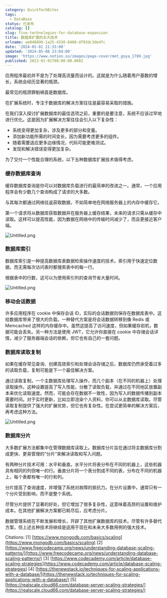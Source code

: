 ```yaml
---
category: QuickTechBites
tags:
  - DataBase
status: 已发布
catalog: []
slug: five-technologies-for-database-expansion
title: 数据库扩展的五大技术
urlname: ae048899-1a25-4338-8408-df93dc3de4fc
date: '2024-01-01 21:33:00'
updated: '2024-05-08 23:04:00'
image: 'https://www.notion.so/images/page-cover/met_goya_1789.jpg'
published: 2023-01-01T08:00:00.000Z
---
```


应用程序最初并不是为了处理高流量而设计的。这就是为什么随着用户基数的增长，系统会经历显著的瓶颈。


最常见的瓶颈罪魁祸首是数据库。


在扩展系统时，专注于数据库的解决方案往往是最容易采取的措施。


在我们深入探讨扩展数据库的最佳选项之前，重要的是要注意，系统不应该过早地进行优化。这是因为扩展解决方案往往会引入以下复杂性：

- 系统变得更加复杂，涉及更多的部分和变量。
- 添加新功能所需的时间变长，因为需要考虑更多的组件。
- 随着需要适应更多边缘情况，代码可能更难测试。
- 发现和解决错误变得更加复杂。

为了交付一个性能合理的系统，以下五种数据库扩展技术值得考虑。


### **缓存数据库查询**


缓存数据库查询是你可以对数据库负载进行的最简单的改进之一。通常，一个应用程序会有少数几个查询构成了请求的大多数。


与其每次都通过网络往返获取数据，不如简单地在网络服务器上的内存中缓存它。


第一个请求将从数据库获取数据并在服务器上缓存结果，未来的请求只需从缓存中读取。这样可以提高性能，因为数据在网络中的传输时间减少了，而且更接近客户端。


![Untitled.png](https://prod-files-secure.s3.us-west-2.amazonaws.com/5d24fe63-e567-4804-86f9-9fdc62e13082/90ccd300-8cb4-4392-a93f-76f7d0b7f352/Untitled.png?X-Amz-Algorithm=AWS4-HMAC-SHA256&X-Amz-Content-Sha256=UNSIGNED-PAYLOAD&X-Amz-Credential=ASIAZI2LB4662QNSH2RE%2F20250409%2Fus-west-2%2Fs3%2Faws4_request&X-Amz-Date=20250409T053948Z&X-Amz-Expires=3600&X-Amz-Security-Token=IQoJb3JpZ2luX2VjEA0aCXVzLXdlc3QtMiJGMEQCIBQQq22ht19RD0eDU0HKMn5PqrhyLO7lQXejgg9a3RvBAiAvWiU6wiOZaUdtTDf1puy8U0l4dfc95w8Xr%2BaUbw41mCqIBAiG%2F%2F%2F%2F%2F%2F%2F%2F%2F%2F8BEAAaDDYzNzQyMzE4MzgwNSIMzaBEmq94r9WbyvZeKtwD7irxwkOWoT47kn3YEg4GT%2BMT2mnWgVsUAt%2FAVCUhCOg%2Fv9o8eQTs%2BMUGiiNNtpsw%2BUMSQFVDQ9EMeJufHQVa4EGnA8HwJW%2FnmfUfAZF%2FxiYNYrziNRVDGvHw2hPaL4RNHiM%2FtpKNbLsCk4ExJCNf0Yntfr9Dj3GfKqk2tP4XCDwtNTdLiKqSGPlnwoPo3QNk1UdKAeHSCFYMZxxmJwRRN4519huXjbZlrcl8RtP9QWY4I%2F%2BToNGspPr5Zz1v7hc%2BRcGWdf1XvpIGMGlGa%2B2wkgiUq5xZNQyO9JYA4pTO%2Fn4uvMJ3lC3QsfILYoCRU0LjSrYyXOaPVrA%2BE18RNefZZCb7IRPkiqAwB%2B8%2BO7UlmgLm1LBJrU2VMIoqKbK6EVibophWqIF3KhCACPHP2FLeJwZ0Xiqr98RGYRSF7r%2FFKG2zVyPzNooazXetb8Ss8uFIG9jgKYWWudoWx0JVt6X0P9Hx8iJ0IIp25WF1rb0D%2BvQb76GcAJGUIaK80JVNXe1NRseRLsH5KGoOETtHgz28gpQFRrr%2FIw%2Fot5P0QHIxgqmuNVBKSz4RLR5keXmaYVELCqbejuhS0Jrti%2BBndHBGWUa7AaF%2F2jZSxoXHP2Ijq9FvOFUo2JwC5CGjm8QwjfHXvwY6pgGkbMgdwda2hPzpKsqg9LxFWyTPka9gmToncQs%2F4aq12fXjbAMfpTFJc3AsQMVeM%2BxQxURw%2BFq%2BN5GBhuggZJqpcTeGxZaiQCiIujC2YnnUTCasarfvxtpotj0YOcBvE848Jl96mOKwBhdyPFnxDiu2gIH2ggdKz1voBwqGqDmWs6t8Wv5KXDlMbTeTM553TpAtUhDyfnawYnROsVZ9jUGtvGIdD1S6&X-Amz-Signature=74f3f3e654023f65186cf94d90864c2f3e22a490d36c5b8e6b62f2942ed2feba&X-Amz-SignedHeaders=host&x-id=GetObject)


### **数据库索引**


数据库索引是一种提高数据库表数据检索操作速度的技术。索引用于快速定位数据，而无需每次访问表时都搜索表中的每一行。


根据表中的行数，这可以为使用索引列的查询节省大量时间。


![Untitled.png](https://prod-files-secure.s3.us-west-2.amazonaws.com/5d24fe63-e567-4804-86f9-9fdc62e13082/d4109739-24f9-4adf-abd6-8eec0d12f3c8/Untitled.png?X-Amz-Algorithm=AWS4-HMAC-SHA256&X-Amz-Content-Sha256=UNSIGNED-PAYLOAD&X-Amz-Credential=ASIAZI2LB4662QNSH2RE%2F20250409%2Fus-west-2%2Fs3%2Faws4_request&X-Amz-Date=20250409T053948Z&X-Amz-Expires=3600&X-Amz-Security-Token=IQoJb3JpZ2luX2VjEA0aCXVzLXdlc3QtMiJGMEQCIBQQq22ht19RD0eDU0HKMn5PqrhyLO7lQXejgg9a3RvBAiAvWiU6wiOZaUdtTDf1puy8U0l4dfc95w8Xr%2BaUbw41mCqIBAiG%2F%2F%2F%2F%2F%2F%2F%2F%2F%2F8BEAAaDDYzNzQyMzE4MzgwNSIMzaBEmq94r9WbyvZeKtwD7irxwkOWoT47kn3YEg4GT%2BMT2mnWgVsUAt%2FAVCUhCOg%2Fv9o8eQTs%2BMUGiiNNtpsw%2BUMSQFVDQ9EMeJufHQVa4EGnA8HwJW%2FnmfUfAZF%2FxiYNYrziNRVDGvHw2hPaL4RNHiM%2FtpKNbLsCk4ExJCNf0Yntfr9Dj3GfKqk2tP4XCDwtNTdLiKqSGPlnwoPo3QNk1UdKAeHSCFYMZxxmJwRRN4519huXjbZlrcl8RtP9QWY4I%2F%2BToNGspPr5Zz1v7hc%2BRcGWdf1XvpIGMGlGa%2B2wkgiUq5xZNQyO9JYA4pTO%2Fn4uvMJ3lC3QsfILYoCRU0LjSrYyXOaPVrA%2BE18RNefZZCb7IRPkiqAwB%2B8%2BO7UlmgLm1LBJrU2VMIoqKbK6EVibophWqIF3KhCACPHP2FLeJwZ0Xiqr98RGYRSF7r%2FFKG2zVyPzNooazXetb8Ss8uFIG9jgKYWWudoWx0JVt6X0P9Hx8iJ0IIp25WF1rb0D%2BvQb76GcAJGUIaK80JVNXe1NRseRLsH5KGoOETtHgz28gpQFRrr%2FIw%2Fot5P0QHIxgqmuNVBKSz4RLR5keXmaYVELCqbejuhS0Jrti%2BBndHBGWUa7AaF%2F2jZSxoXHP2Ijq9FvOFUo2JwC5CGjm8QwjfHXvwY6pgGkbMgdwda2hPzpKsqg9LxFWyTPka9gmToncQs%2F4aq12fXjbAMfpTFJc3AsQMVeM%2BxQxURw%2BFq%2BN5GBhuggZJqpcTeGxZaiQCiIujC2YnnUTCasarfvxtpotj0YOcBvE848Jl96mOKwBhdyPFnxDiu2gIH2ggdKz1voBwqGqDmWs6t8Wv5KXDlMbTeTM553TpAtUhDyfnawYnROsVZ9jUGtvGIdD1S6&X-Amz-Signature=1a0ed303ff6bb90144c866d7a3148e5a8ca7a25a7ab225e5cd855f8b3c27ad01&X-Amz-SignedHeaders=host&x-id=GetObject)


### **移动会话数据**


许多应用程序在 cookie 中保存会话 ID，实际的会话数据则保存在数据库表中。这给数据库带来了很大的负载。一种替代方案是将会话数据转移到像 Redis 或 Memcached 这样的内存缓存中。虽然这提高了访问速度，但如果缓存宕机，数据可能会丢失。另一种方法是使用 JWT，它允许你直接在 cookie 中存储会话详情，减少了服务器端会话的依赖，但它也有自己的一套问题。


### **数据库读取复制**


如果在缓存常见查询、创建高效索引和处理会话存储之后，数据库仍然承受着过多的读取负载，复制可能是下一个最佳解决方案。


通过读取复制，一个主数据库处理写入操作，而几个副本（在不同的机器上）处理读取操作。这种设置提高了写入性能，分散了读取负载，并通过在不同地区放置副本来优化读取速度。然而，可能会存在数据不一致性，因为写入的数据传播到副本需要时间。对于实时更新，比如立即渲染个人资料，你可以从主数据库读取。尽管读取复制提供了强大的扩展优势，但它也有复杂性。在尝试更简单的解决方案后，再考虑这种方法。


![Untitled.png](https://prod-files-secure.s3.us-west-2.amazonaws.com/5d24fe63-e567-4804-86f9-9fdc62e13082/24928cbe-8502-42c3-8c51-57b72171cc67/Untitled.png?X-Amz-Algorithm=AWS4-HMAC-SHA256&X-Amz-Content-Sha256=UNSIGNED-PAYLOAD&X-Amz-Credential=ASIAZI2LB4662QNSH2RE%2F20250409%2Fus-west-2%2Fs3%2Faws4_request&X-Amz-Date=20250409T053948Z&X-Amz-Expires=3600&X-Amz-Security-Token=IQoJb3JpZ2luX2VjEA0aCXVzLXdlc3QtMiJGMEQCIBQQq22ht19RD0eDU0HKMn5PqrhyLO7lQXejgg9a3RvBAiAvWiU6wiOZaUdtTDf1puy8U0l4dfc95w8Xr%2BaUbw41mCqIBAiG%2F%2F%2F%2F%2F%2F%2F%2F%2F%2F8BEAAaDDYzNzQyMzE4MzgwNSIMzaBEmq94r9WbyvZeKtwD7irxwkOWoT47kn3YEg4GT%2BMT2mnWgVsUAt%2FAVCUhCOg%2Fv9o8eQTs%2BMUGiiNNtpsw%2BUMSQFVDQ9EMeJufHQVa4EGnA8HwJW%2FnmfUfAZF%2FxiYNYrziNRVDGvHw2hPaL4RNHiM%2FtpKNbLsCk4ExJCNf0Yntfr9Dj3GfKqk2tP4XCDwtNTdLiKqSGPlnwoPo3QNk1UdKAeHSCFYMZxxmJwRRN4519huXjbZlrcl8RtP9QWY4I%2F%2BToNGspPr5Zz1v7hc%2BRcGWdf1XvpIGMGlGa%2B2wkgiUq5xZNQyO9JYA4pTO%2Fn4uvMJ3lC3QsfILYoCRU0LjSrYyXOaPVrA%2BE18RNefZZCb7IRPkiqAwB%2B8%2BO7UlmgLm1LBJrU2VMIoqKbK6EVibophWqIF3KhCACPHP2FLeJwZ0Xiqr98RGYRSF7r%2FFKG2zVyPzNooazXetb8Ss8uFIG9jgKYWWudoWx0JVt6X0P9Hx8iJ0IIp25WF1rb0D%2BvQb76GcAJGUIaK80JVNXe1NRseRLsH5KGoOETtHgz28gpQFRrr%2FIw%2Fot5P0QHIxgqmuNVBKSz4RLR5keXmaYVELCqbejuhS0Jrti%2BBndHBGWUa7AaF%2F2jZSxoXHP2Ijq9FvOFUo2JwC5CGjm8QwjfHXvwY6pgGkbMgdwda2hPzpKsqg9LxFWyTPka9gmToncQs%2F4aq12fXjbAMfpTFJc3AsQMVeM%2BxQxURw%2BFq%2BN5GBhuggZJqpcTeGxZaiQCiIujC2YnnUTCasarfvxtpotj0YOcBvE848Jl96mOKwBhdyPFnxDiu2gIH2ggdKz1voBwqGqDmWs6t8Wv5KXDlMbTeTM553TpAtUhDyfnawYnROsVZ9jUGtvGIdD1S6&X-Amz-Signature=e370ad10be3af9a925852c07323f3e0fca92e9cc74b61c2b4b8c653afee38ab4&X-Amz-SignedHeaders=host&x-id=GetObject)


### **数据库分片**


大多数扩展方法都集中在管理数据库读取上。数据库分片旨在通过将主数据库分割成更快、更易管理的“分片”来解决读取和写入问题。


有两种分片技术可用：水平和垂直。水平分片将表分布在不同的机器上，这些机器具有相同的列但唯一的行。垂直分片将一个表分割成不同的表，分布在不同的机器上，每个表都有唯一的行和列。


分片提高了查询速度，并增强了系统对故障的抵抗力。在分片设置中，通常只有一个分片受到影响，而不是整个系统。


尽管分片提供了显著的好处，但它增加了很多复杂性，这意味着高昂的设置和维护成本。在其他扩展解决方案都已耗尽后，应考虑分片。


数据管理系统在不断发展和增长，开辟了其他扩展数据库的技术。尽管有许多替代方案，但上述五种技术将继续是适用于现在和未来大多数用例的强大技术。


Citations:
[1] [https://www.mongodb.com/basics/scaling](https://www.mongodb.com/basics/scaling)
[2] [https://www.freecodecamp.org/news/understanding-database-scaling-patterns/](https://www.freecodecamp.org/news/understanding-database-scaling-patterns/)
[3] [https://www.codecademy.com/article/database-scaling-strategies](https://www.codecademy.com/article/database-scaling-strategies)
[4] [https://thenewstack.io/techniques-for-scaling-applications-with-a-database/](https://thenewstack.io/techniques-for-scaling-applications-with-a-database/)
[5] [https://realscale.cloud66.com/database-server-scaling-strategies/](https://realscale.cloud66.com/database-server-scaling-strategies/)

